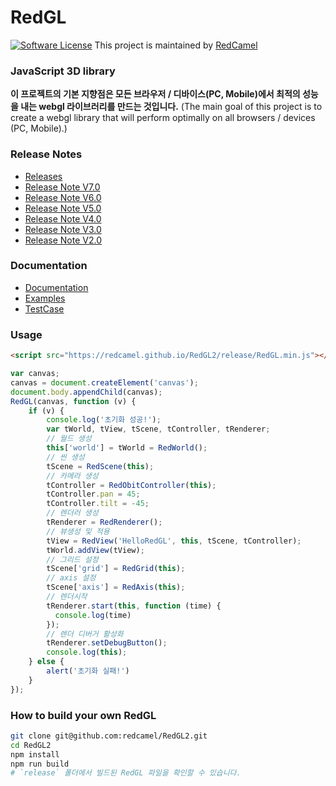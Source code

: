 # RedGL
[![Software License](https://img.shields.io/github/license/swisnl/build-size.svg)](LICENSE)
This project is maintained by [RedCamel](mailto:webseon@gmail.com)

### JavaScript 3D library
**이 프로젝트의 기본 지향점은 모든 브라우저 / 디바이스(PC, Mobile)에서 최적의 성능을 내는 webgl 라이브러리를 만드는 것입니다.**
(The main goal of this project is to create a webgl library that will perform optimally on all browsers / devices (PC, Mobile).)

### Release Notes ###
- [Releases](https://github.com/redcamel/RedGL2/releases)
- [Release Note V7.0](https://github.com/redcamel/RedGL2/releases/tag/Master_V7.0)
- [Release Note V6.0](https://github.com/redcamel/RedGL2/releases/tag/Master_V6.0)
- [Release Note V5.0](https://github.com/redcamel/RedGL2/releases/tag/Master_V5.0)
- [Release Note V4.0](https://github.com/redcamel/RedGL2/releases/tag/Master_V4.0)
- [Release Note V3.0](https://github.com/redcamel/RedGL2/releases/tag/Master_V3.0)
- [Release Note V2.0](https://github.com/redcamel/RedGL2/releases/tag/Master_V2.0)

### Documentation
- [Documentation](https://redcamel.github.io/RedGL2/redDoc/index.html)
- [Examples](https://redcamel.github.io/RedGL2/example/index.html)
- [TestCase](https://redcamel.github.io/RedGL2/testCase/index.html)

### Usage
```html
<script src="https://redcamel.github.io/RedGL2/release/RedGL.min.js"></script>
```
```javascript
var canvas;
canvas = document.createElement('canvas');
document.body.appendChild(canvas);
RedGL(canvas, function (v) {
    if (v) {
        console.log('초기화 성공!');
        var tWorld, tView, tScene, tController, tRenderer;
        // 월드 생성
        this['world'] = tWorld = RedWorld();
        // 씬 생성
        tScene = RedScene(this);
        // 카메라 생성
        tController = RedObitController(this);
        tController.pan = 45;
        tController.tilt = -45;
        // 렌더러 생성
        tRenderer = RedRenderer();
        // 뷰생성 및 적용
        tView = RedView('HelloRedGL', this, tScene, tController);
        tWorld.addView(tView);
        // 그리드 설정
        tScene['grid'] = RedGrid(this);
        // axis 설정
        tScene['axis'] = RedAxis(this);
        // 렌더시작
        tRenderer.start(this, function (time) {
          console.log(time)
        });
        // 렌더 디버거 활성화
        tRenderer.setDebugButton();
        console.log(this);
    } else {
        alert('초기화 실패!')
    }
});
```

### How to build your own RedGL

```sh
git clone git@github.com:redcamel/RedGL2.git
cd RedGL2
npm install
npm run build
# `release` 폴더에서 빌드된 RedGL 파일을 확인할 수 있습니다.
```
